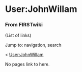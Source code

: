 

# User:JohnWillam

### From FIRSTwiki

(List of links)

Jump to: navigation, search

&lt;
[User:JohnWillam](/index.php?title=User:JohnWillam&action=edit&redirect=no
"User:JohnWillam" )  

No pages link to here.

